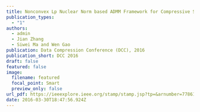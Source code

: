 ```yaml
---
title: Nonconvex Lp Nuclear Norm based ADMM Framework for Compressive Sensing
publication_types:
  - "1"
authors:
  - admin
  - Jian Zhang
  - Siwei Ma and Wen Gao
publication: Data Compression Conference (DCC), 2016
publication_short: DCC 2016
draft: false
featured: false
image:
  filename: featured
  focal_point: Smart
  preview_only: false
url_pdf: https://ieeexplore.ieee.org/stamp/stamp.jsp?tp=&arnumber=7786160
date: 2016-03-30T18:47:56.924Z
---
```

